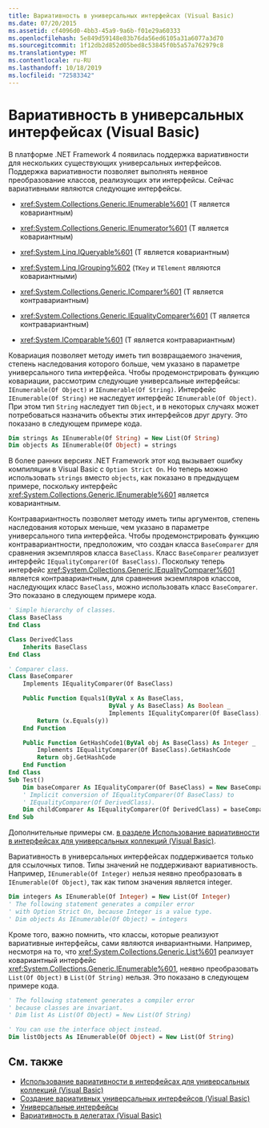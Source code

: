 ```yaml
---
title: Вариативность в универсальных интерфейсах (Visual Basic)
ms.date: 07/20/2015
ms.assetid: cf4096d0-4bb3-45a9-9a6b-f01e29a60333
ms.openlocfilehash: 5e849d59148e83b76da56ed6105a31a6077a3d70
ms.sourcegitcommit: 1f12db2d852d05bed8c53845f0b5a57a762979c8
ms.translationtype: MT
ms.contentlocale: ru-RU
ms.lasthandoff: 10/18/2019
ms.locfileid: "72583342"
---
```

# <a name="variance-in-generic-interfaces-visual-basic"></a>Вариативность в универсальных интерфейсах (Visual Basic)

В платформе .NET Framework 4 появилась поддержка вариативности для нескольких существующих универсальных интерфейсов. Поддержка вариативности позволяет выполнять неявное преобразование классов, реализующих эти интерфейсы. Сейчас вариативными являются следующие интерфейсы.

- <xref:System.Collections.Generic.IEnumerable%601> (T является ковариантным)

- <xref:System.Collections.Generic.IEnumerator%601> (T является ковариантным)

- <xref:System.Linq.IQueryable%601> (T является ковариантным)

- <xref:System.Linq.IGrouping%602> (`TKey` и `TElement` являются ковариантными)

- <xref:System.Collections.Generic.IComparer%601> (T является контравариантным)

- <xref:System.Collections.Generic.IEqualityComparer%601> (T является контравариантным)

- <xref:System.IComparable%601> (T является контравариантным)

Ковариация позволяет методу иметь тип возвращаемого значения, степень наследования которого больше, чем указано в параметре универсального типа интерфейса. Чтобы продемонстрировать функцию ковариации, рассмотрим следующие универсальные интерфейсы: `IEnumerable(Of Object)` и `IEnumerable(Of String)`. Интерфейс `IEnumerable(Of String)` не наследует интерфейс `IEnumerable(Of Object)`. При этом тип `String` наследует тип `Object`, и в некоторых случаях может потребоваться назначить объекты этих интерфейсов друг другу. Это показано в следующем примере кода.

```vb
Dim strings As IEnumerable(Of String) = New List(Of String)
Dim objects As IEnumerable(Of Object) = strings
```

В более ранних версиях .NET Framework этот код вызывает ошибку компиляции в Visual Basic с `Option Strict On`. Но теперь можно использовать `strings` вместо `objects`, как показано в предыдущем примере, поскольку интерфейс <xref:System.Collections.Generic.IEnumerable%601> является ковариантным.

Контравариантность позволяет методу иметь типы аргументов, степень наследования которых меньше, чем указано в параметре универсального типа интерфейса. Чтобы продемонстрировать функцию контравариантности, предположим, что создан класса `BaseComparer` для сравнения экземпляров класса `BaseClass`. Класс `BaseComparer` реализует интерфейс `IEqualityComparer(Of BaseClass)`. Поскольку теперь интерфейс <xref:System.Collections.Generic.IEqualityComparer%601> является контравариантным, для сравнения экземпляров классов, наследующих класс `BaseClass`, можно использовать класс `BaseComparer`. Это показано в следующем примере кода.

```vb
' Simple hierarchy of classes.
Class BaseClass
End Class

Class DerivedClass
    Inherits BaseClass
End Class

' Comparer class.
Class BaseComparer
    Implements IEqualityComparer(Of BaseClass)

    Public Function Equals1(ByVal x As BaseClass,
                            ByVal y As BaseClass) As Boolean _
                            Implements IEqualityComparer(Of BaseClass).Equals
        Return (x.Equals(y))
    End Function

    Public Function GetHashCode1(ByVal obj As BaseClass) As Integer _
        Implements IEqualityComparer(Of BaseClass).GetHashCode
        Return obj.GetHashCode
    End Function
End Class
Sub Test()
    Dim baseComparer As IEqualityComparer(Of BaseClass) = New BaseComparer
    ' Implicit conversion of IEqualityComparer(Of BaseClass) to
    ' IEqualityComparer(Of DerivedClass).
    Dim childComparer As IEqualityComparer(Of DerivedClass) = baseComparer
End Sub
```

Дополнительные примеры см. [в разделе Использование вариативности в интерфейсах для универсальных коллекций (Visual Basic)](../../../../visual-basic/programming-guide/concepts/covariance-contravariance/using-variance-in-interfaces-for-generic-collections.md).

Вариативность в универсальных интерфейсах поддерживается только для ссылочных типов. Типы значений не поддерживают вариативность. Например, `IEnumerable(Of Integer)` нельзя неявно преобразовать в `IEnumerable(Of Object)`, так как типом значения является integer.

```vb
Dim integers As IEnumerable(Of Integer) = New List(Of Integer)
' The following statement generates a compiler error
' with Option Strict On, because Integer is a value type.
' Dim objects As IEnumerable(Of Object) = integers
```

Кроме того, важно помнить, что классы, которые реализуют вариативные интерфейсы, сами являются инвариантными. Например, несмотря на то, что <xref:System.Collections.Generic.List%601> реализует ковариантный интерфейс <xref:System.Collections.Generic.IEnumerable%601>, неявно преобразовать `List(Of Object)` в `List(Of String)` нельзя. Это показано в следующем примере кода.

```vb
' The following statement generates a compiler error
' because classes are invariant.
' Dim list As List(Of Object) = New List(Of String)

' You can use the interface object instead.
Dim listObjects As IEnumerable(Of Object) = New List(Of String)
```

## <a name="see-also"></a>См. также

- [Использование вариативности в интерфейсах для универсальных коллекций (Visual Basic)](../../../../visual-basic/programming-guide/concepts/covariance-contravariance/using-variance-in-interfaces-for-generic-collections.md)
- [Создание вариативных универсальных интерфейсов (Visual Basic)](../../../../visual-basic/programming-guide/concepts/covariance-contravariance/creating-variant-generic-interfaces.md)
- [Универсальные интерфейсы](../../../../standard/generics/interfaces.md)
- [Вариативность в делегатах (Visual Basic)](../../../../visual-basic/programming-guide/concepts/covariance-contravariance/variance-in-delegates.md)
